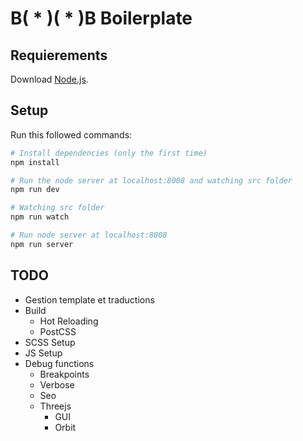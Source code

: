 # B( * )( * )B Boilerplate

## Requierements
Download [Node.js](https://nodejs.org/en/download/).

## Setup

Run this followed commands:

``` bash
# Install dependencies (only the first time)
npm install

# Run the node server at localhost:8008 and watching src folder
npm run dev

# Watching src folder
npm run watch

# Run node server at localhost:8008
npm run server
```

## TODO
- Gestion template et traductions
- Build
    - Hot Reloading
    - PostCSS
- SCSS Setup
- JS Setup
- Debug functions
    - Breakpoints
    - Verbose
    - Seo
    - Threejs
        - GUI
        - Orbit